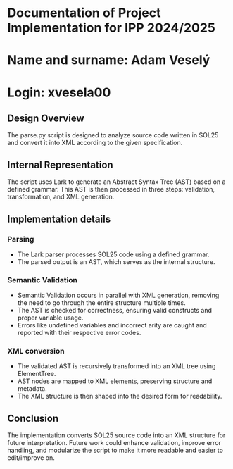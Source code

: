# Documentation of Project Implementation for IPP 2024/2025
# Name and surname: Adam Veselý
# Login: xvesela00

## Design Overview

The parse.py script is designed to analyze source code written in SOL25 and convert it into XML according to the given specification.

## Internal Representation

The script uses Lark to generate an Abstract Syntax Tree (AST) based on a defined grammar. This AST is then processed in three steps: validation, transformation, and XML generation.

## Implementation details

### Parsing
- The Lark parser processes SOL25 code using a defined grammar.
- The parsed output is an AST, which serves as the internal structure.
### Semantic Validation
- Semantic Validation occurs in parallel with XML generation, removing the need to go through the entire structure multiple times.
- The AST is checked for correctness, ensuring valid constructs and proper variable usage.
- Errors like undefined variables and incorrect arity are caught and reported with their respective error codes.
### XML conversion
- The validated AST is recursively transformed into an XML tree using ElementTree.
- AST nodes are mapped to XML elements, preserving structure and metadata.
- The XML structure is then shaped into the desired form for readability.

## Conclusion
The implementation converts SOL25 source code into an XML structure for future interpretation. Future work could enhance validation, improve error handling, and modularize the script to make it more readable and easier to edit/improve on.